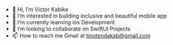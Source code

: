 - 👋 Hi, I’m Victor Kabike
- 👀 I’m interested in building inclusive and beautiful mobile app
- 🌱 I’m currently learning ios Development
- 💞️ I’m looking to collaborate on SwiftUI Projects
- 📫 How to reach me Gmail at tinotendakab@gmail.com

<!---
victorkabike-ios/victorkabike-ios is a ✨ special ✨ repository because its `README.md` (this file) appears on your GitHub profile.
You can click the Preview link to take a look at your changes.
--->
